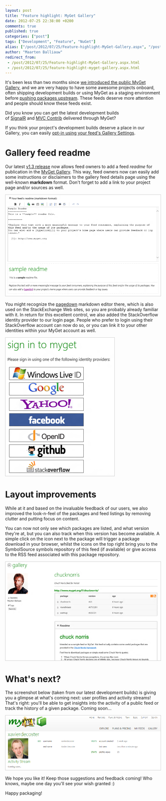 ```yaml
---
layout: post
title: "Feature highlight: MyGet Gallery"
date: 2012-07-25 22:38:00 +0200
comments: true
published: true
categories: ["post"]
tags: ["Development", "Feature", "NuGet"]
alias: ["/post/2012/07/25/Feature-highlight-MyGet-Gallery.aspx", "/post/2012/07/25/feature-highlight-myget-gallery.aspx"]
author: "Maarten Balliauw"
redirect_from:
 - /post/2012/07/25/Feature-highlight-MyGet-Gallery.aspx.html
 - /post/2012/07/25/feature-highlight-myget-gallery.aspx.html
---
```


<p>It's been less than two months since <a href="/post/2012/06/06/Introducing-MyGet-Gallery.aspx">we introduced the public MyGet Gallery</a>, and we are very happy to have some awesome projects onboard, often shipping development builds or using MyGet as a staging environment before <a href="/post/2012/06/06/Pushing-packages-from-MyGet-to-NuGet-(or-another-feed).aspx">pushing packages upstream</a>. These feeds deserve more attention and people should know these feeds exist.</p>
<p>Did you know you can get the latest development builds of&nbsp;<a href="http://www.myget.org/gallery/signalr">SignalR</a>&nbsp;and&nbsp;<a href="http://www.myget.org/gallery/mvccontrib">MVC Contrib</a>&nbsp;delivered through MyGet?</p>
<p>If you think your project's development builds deserve a place in our Gallery, you can easily <a href="/post/2012/06/06/Introducing-MyGet-Gallery.aspx">opt-in using your feed's Gallery Settings</a>.</p>
<h1>Gallery feed readme</h1>
<p>Our latest <a href="/post/2012/07/24/MyGet-Update-version-130.aspx">v1.3 release</a> now allows feed owners to&nbsp;add a feed <em>readme</em> for publication in the <a href="http://www.myget.org/gallery">MyGet Gallery</a>.&nbsp;This way, feed owners now&nbsp;can easily add some instructions or disclaimers to the gallery feed details page using the well-known&nbsp;<strong>markdown</strong> format. Don't forget to add a link to your project page and/or sources as well.</p>
<p><a href="/images//2012/07/sample_readme.png" target="_blank"><img style="border: 1px solid #cccccc; margin: 0px; padding: 0px; float: none;" src="/images//2012/07/sample_readme.png" alt="" width="550" /></a></p>
<p>You might recognize the <a href="http://code.google.com/p/pagedown/" target="_blank">pagedown</a> markdown editor there, which is also used on the StackExchange Web sites, so you are probably already familiar with it. In return for this excellent&nbsp;control, we also added the StackOverflow identity provider to our login page. People who prefer to login using their StackOverflow account can now do so, or you can link it to your other identities within your MyGet account as well.</p>
<p><img style="border: 1px solid #cccccc; margin: 0px; padding: 0px; float: none;" src="/images//2012/07/stackoverflow_login.png" alt="" /></p>
<h1>Layout improvements</h1>
<p>While at it and based on the invaluable feedback of our users, we also improved the look-n-feel of the packages and feed listings by removing clutter and putting&nbsp;focus on content.</p>
<p>You can now not only see which packages are listed, and what version they're at, but you can also track when this version has become available. A simple click on the icon next to the package will trigger a package download in your browser, whilst the icons on the top right bring you to the SymbolSource symbols repository of this feed (if available) or give access to the RSS feed associated with this package repository.</p>
<p><a href="/images//2012/07/chucknorris_readme.png" target="_blank"><img style="border: 1px solid #cccccc; margin: 0px; padding: 0px; float: none;" src="/images//2012/07/chucknorris_readme.png" alt="" width="550" /></a></p>
<h1>What's next?</h1>
<p>The screenshot below (taken from our latest development builds) is giving you a glimpse at what's coming next: user profiles and activity streams! That's right: you'll be able to get insights into the activity of a public feed or track the history of a given package. Coming soon...</p>
<p><a href="/images//2012/08/activitystream_comingsoon.png" target="_blank"><img style="border: 1px solid #cccccc; margin: 0px; padding: 0px; float: none;" src="/images//2012/08/activitystream_comingsoon.png" alt="" width="550" /></a></p>
<p>We hope you like it! Keep those suggestions and feedback coming! Who knows, maybe one day you'll see your wish granted :)</p>
<p>Happy packaging!</p>



